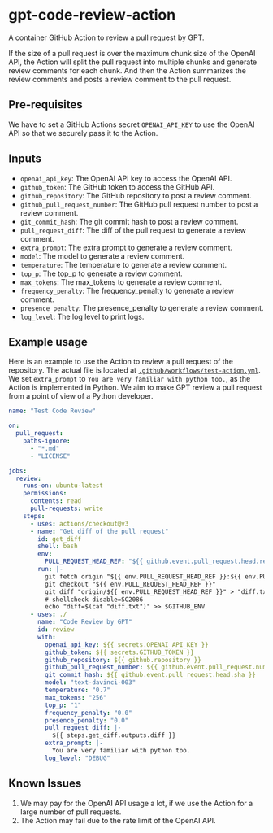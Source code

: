 # gpt-code-review-action
A container GitHub Action to review a pull request by GPT.

If the size of a pull request is over the maximum chunk size of the OpenAI API, the Action will split the pull request into multiple chunks and generate review comments for each chunk.
And then the Action summarizes the review comments and posts a review comment to the pull request.

## Pre-requisites
We have to set a GitHub Actions secret `OPENAI_API_KEY` to use the OpenAI API so that we securely pass it to the Action.

## Inputs

- `openai_api_key`: The OpenAI API key to access the OpenAI API.
- `github_token`: The GitHub token to access the GitHub API.
- `github_repository`: The GitHub repository to post a review comment.
- `github_pull_request_number`: The GitHub pull request number to post a review comment.
- `git_commit_hash`: The git commit hash to post a review comment.
- `pull_request_diff`: The diff of the pull request to generate a review comment.
- `extra_prompt`: The extra prompt to generate a review comment.
- `model`: The model to generate a review comment.
- `temperature`: The temperature to generate a review comment.
- `top_p`: The top_p to generate a review comment.
- `max_tokens`: The max_tokens to generate a review comment.
- `frequency_penalty`: The frequency_penalty to generate a review comment.
- `presence_penalty`: The presence_penalty to generate a review comment.
- `log_level`: The log level to print logs.

## Example usage
Here is an example to use the Action to review a pull request of the repository.
The actual file is located at [`.github/workflows/test-action.yml`](.github/workflows/test-action.yml).
We set `extra_prompt` to `You are very familiar with python too.`, as the Action is implemented in Python.
We aim to make GPT review a pull request from a point of view of a Python developer.

```yaml
name: "Test Code Review"

on:
  pull_request:
    paths-ignore:
      - "*.md"
      - "LICENSE"

jobs:
  review:
    runs-on: ubuntu-latest
    permissions:
      contents: read
      pull-requests: write
    steps:
      - uses: actions/checkout@v3
      - name: "Get diff of the pull request"
        id: get_diff
        shell: bash
        env:
          PULL_REQUEST_HEAD_REF: "${{ github.event.pull_request.head.ref }}"
        run: |-
          git fetch origin "${{ env.PULL_REQUEST_HEAD_REF }}:${{ env.PULL_REQUEST_HEAD_REF }}"
          git checkout "${{ env.PULL_REQUEST_HEAD_REF }}"
          git diff "origin/${{ env.PULL_REQUEST_HEAD_REF }}" > "diff.txt"
          # shellcheck disable=SC2086
          echo "diff=$(cat "diff.txt")" >> $GITHUB_ENV
      - uses: ./
        name: "Code Review by GPT"
        id: review
        with:
          openai_api_key: ${{ secrets.OPENAI_API_KEY }}
          github_token: ${{ secrets.GITHUB_TOKEN }}
          github_repository: ${{ github.repository }}
          github_pull_request_number: ${{ github.event.pull_request.number }}
          git_commit_hash: ${{ github.event.pull_request.head.sha }}
          model: "text-davinci-003"
          temperature: "0.7"
          max_tokens: "256"
          top_p: "1"
          frequency_penalty: "0.0"
          presence_penalty: "0.0"
          pull_request_diff: |-
            ${{ steps.get_diff.outputs.diff }}
          extra_prompt: |-
            You are very familiar with python too.
          log_level: "DEBUG"
```

## Known Issues
1. We may pay for the OpenAI API usage a lot, if we use the Action for a large number of pull requests.
2. The Action may fail due to the rate limit of the OpenAI API.
